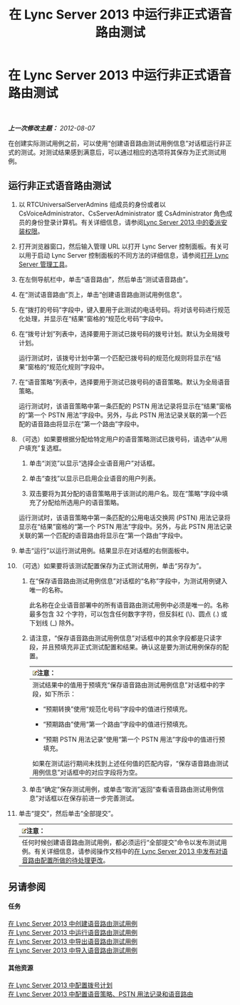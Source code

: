 ﻿---
title: 在 Lync Server 2013 中运行非正式语音路由测试
TOCTitle: 在 Lync Server 2013 中运行非正式语音路由测试
ms:assetid: ea0e6059-bf04-4b03-b6d3-8f5534b731e2
ms:mtpsurl: https://technet.microsoft.com/zh-cn/library/Gg399049(v=OCS.15)
ms:contentKeyID: 49314618
ms.date: 05/19/2016
mtps_version: v=OCS.15
ms.translationtype: HT
---

# 在 Lync Server 2013 中运行非正式语音路由测试

 

_**上一次修改主题：** 2012-08-07_

在创建实际测试用例之前，可以使用“创建语音路由测试用例信息”对话框运行非正式的测试。对测试结果感到满意后，可以通过相应的选项将其保存为正式测试用例。

## 运行非正式语音路由测试

1.  以 RTCUniversalServerAdmins 组成员的身份或者以 CsVoiceAdministrator、CsServerAdministrator 或 CsAdministrator 角色成员的身份登录计算机。有关详细信息，请参阅[Lync Server 2013 中的委派安装权限](lync-server-2013-delegate-setup-permissions.md)。

2.  打开浏览器窗口，然后输入管理 URL 以打开 Lync Server 控制面板。有关可以用于启动 Lync Server 控制面板的不同方法的详细信息，请参阅[打开 Lync Server 管理工具](lync-server-2013-open-lync-server-administrative-tools.md)。

3.  在左侧导航栏中，单击“语音路由”，然后单击“测试语音路由”。

4.  在“测试语音路由”页上，单击“创建语音路由测试用例信息”。

5.  在“拨打的号码”字段中，键入要用于此测试的电话号码。将对该号码进行规范化处理，并显示在“结果”窗格的“规范化号码”字段中。

6.  在“拨号计划”列表中，选择要用于测试已拨号码的拨号计划。默认为全局拨号计划。
    
    运行测试时，该拨号计划中第一个匹配已拨号码的规范化规则将显示在“结果”窗格的“规范化规则”字段中。

7.  在“语音策略”列表中，选择要用于测试已拨号码的语音策略。默认为全局语音策略。
    
    运行测试时，该语音策略中第一条匹配的 PSTN 用法记录将显示在“结果”窗格的“第一个 PSTN 用法”字段中。另外，与此 PSTN 用法记录关联的第一个匹配的语音路由将显示在“第一个路由”字段中。

8.  （可选）如果要根据分配给特定用户的语音策略测试已拨号码，请选中“从用户填充”复选框。
    
    1.  单击“浏览”以显示“选择企业语音用户”对话框。
    
    2.  单击“查找”以显示已启用企业语音的用户列表。
    
    3.  双击要将为其分配的语音策略用于该测试的用户名。现在“策略”字段中填充了分配给所选用户的语音策略。
    
    运行测试时，该语音策略中第一条匹配的公用电话交换网 (PSTN) 用法记录将显示在“结果”窗格的“第一个 PSTN 用法”字段中。另外，与此 PSTN 用法记录关联的第一个匹配的语音路由将显示在“第一个路由”字段中。

9.  单击“运行”以运行测试用例。结果显示在对话框的右侧面板中。

10. （可选）如果要将该测试配置保存为正式测试用例，单击“另存为”。
    
    1.  在“保存语音路由测试用例信息”对话框的“名称”字段中，为测试用例键入唯一的名称。
        
        此名称在企业语音部署中的所有语音路由测试用例中必须是唯一的。名称最多包含 32 个字符，可以包含任何数字字符，但反斜杠 (\\)、圆点 (.) 或下划线 (\_) 除外。
    
    2.  请注意，“保存语音路由测试用例信息”对话框中的其余字段都是只读字段，并且预填充非正式测试配置和结果。确认这是要为测试用例保存的配置。
        
        <table>
        <colgroup>
        <col style="width: 100%" />
        </colgroup>
        <thead>
        <tr class="header">
        <th><img src="images/Dn783119.note(OCS.15).gif" title="note" alt="note" />注意：</th>
        </tr>
        </thead>
        <tbody>
        <tr class="odd">
        <td>测试结果中的值用于预填充“保存语音路由测试用例信息”对话框中的字段，如下所示：
        <ul>
        <li><p>“预期转换”使用“规范化号码”字段中的值进行预填充。</p></li>
        <li><p>“预期路由”使用“第一个路由”字段中的值进行预填充。</p></li>
        <li><p>“预期 PSTN 用法记录”使用“第一个 PSTN 用法”字段中的值进行预填充。</p></li>
        </ul>
        如果在测试运行期间未找到上述任何值的匹配内容，“保存语音路由测试用例信息”对话框中的对应字段将为空。</td>
        </tr>
        </tbody>
        </table>
    
    3.  单击“确定”保存测试用例，或单击“取消”返回“查看语音路由测试用例信息”对话框以在保存前进一步完善测试。

11. 单击“提交”，然后单击“全部提交”。
    
    <table>
    <thead>
    <tr class="header">
    <th><img src="images/Dn783119.note(OCS.15).gif" title="note" alt="note" />注意：</th>
    </tr>
    </thead>
    <tbody>
    <tr class="odd">
    <td>任何时候创建语音路由测试用例，都必须运行“全部提交”命令以发布测试用例。有关详细信息，请参阅操作文档中的<a href="lync-server-2013-publish-pending-changes-to-the-voice-routing-configuration.md">在 Lync Server 2013 中发布对语音路由配置所做的待处理更改</a>。</td>
    </tr>
    </tbody>
    </table>


## 另请参阅

#### 任务

[在 Lync Server 2013 中创建语音路由测试用例](lync-server-2013-create-a-voice-routing-test-case.md)  
[在 Lync Server 2013 中运行语音路由测试用例](lync-server-2013-run-voice-routing-test-cases.md)  
[在 Lync Server 2013 中导出语音路由测试用例](lync-server-2013-export-voice-routing-test-cases.md)  
[在 Lync Server 2013 中导入语音路由测试用例](lync-server-2013-import-voice-routing-test-cases.md)  

#### 其他资源

[在 Lync Server 2013 中配置拨号计划](lync-server-2013-configuring-dial-plans.md)  
[在 Lync Server 2013 中配置语音策略、PSTN 用法记录和语音路由](lync-server-2013-configuring-voice-policies-pstn-usage-records-and-voice-routes.md)

